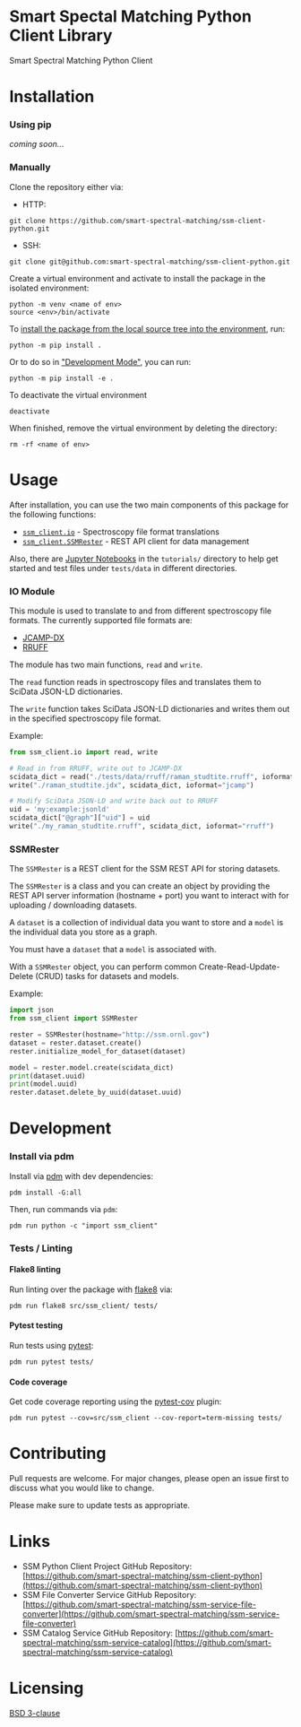 # Smart Spectal Matching Python Client Library 

Smart Spectral Matching Python Client

# Installation

### Using pip

_coming soon..._

### Manually
Clone the repository either via:
 - HTTP:
```
git clone https://github.com/smart-spectral-matching/ssm-client-python.git
```
 - SSH:
```
git clone git@github.com:smart-spectral-matching/ssm-client-python.git
```

Create a virtual environment and activate to install the package in the isolated environment:
```
python -m venv <name of env>
source <env>/bin/activate
```

To [install the package from the local source tree into the environment](https://packaging.python.org/tutorials/installing-packages/#installing-from-a-local-src-tree), run:
```
python -m pip install .
```

Or to do so in ["Development Mode"](https://setuptools.readthedocs.io/en/latest/setuptools.html#development-mode), you can run:
```
python -m pip install -e .
```

To deactivate the virtual environment
```
deactivate
```

When finished, remove the virtual environment by deleting the directory:
```
rm -rf <name of env>
```

# Usage
After installation, you can use the two main components of this package for the
following functions:
* [`ssm_client.io`](#io-module) - Spectroscopy file format translations
* [`ssm_client.SSMRester`](#ssmrester) - REST API client for data management

Also, there are [Jupyter Notebooks](https://jupyter.org/)
in the `tutorials/` directory to help get started
and test files under `tests/data` in different directories.

### IO Module

This module is used to translate to and from different spectroscopy file formats.
The currently supported file formats are:
* [JCAMP-DX](http://jcamp-dx.org/)
* [RRUFF](https://rruff.info/)

The module has two main functions, `read` and `write`.

The `read` function reads in spectroscopy files
and translates them to SciData JSON-LD dictionaries.

The `write` function takes SciData JSON-LD dictionaries
and writes them out in the specified spectroscopy file format.

Example:
```python
from ssm_client.io import read, write

# Read in from RRUFF, write out to JCAMP-DX
scidata_dict = read("./tests/data/rruff/raman_studtite.rruff", ioformat="rruff")
write("./raman_studtite.jdx", scidata_dict, ioformat="jcamp")

# Modify SciData JSON-LD and write back out to RRUFF
uid = 'my:example:jsonld'
scidata_dict["@graph"]["uid"] = uid
write("./my_raman_studtite.rruff", scidata_dict, ioformat="rruff")
```

### SSMRester

The `SSMRester` is a REST client for the SSM REST API for storing datasets.

The `SSMRester` is a class and you can create an object by providing
the REST API server information (hostname + port) you want to interact
with for uploading / downloading datasets.

A `dataset` is a collection of individual data you want to store
and a `model` is the individual data you store as a graph.

You must have a `dataset` that a `model` is associated with.

With a `SSMRester` object, you can perform common
Create-Read-Update-Delete (CRUD) tasks for datasets and models.

Example:
```python
import json
from ssm_client import SSMRester

rester = SSMRester(hostname="http://ssm.ornl.gov")
dataset = rester.dataset.create()
rester.initialize_model_for_dataset(dataset)

model = rester.model.create(scidata_dict)
print(dataset.uuid)
print(model.uuid)
rester.dataset.delete_by_uuid(dataset.uuid)
```

# Development

### Install via pdm

Install via [pdm](https://pdm.fming.dev/latest/) with dev dependencies:
```
pdm install -G:all
```

Then, run commands via `pdm`:
```
pdm run python -c "import ssm_client"
```

### Tests / Linting

#### Flake8 linting
Run linting over the package with [flake8](https://flake8.pycqa.org/en/latest/) via:
```
pdm run flake8 src/ssm_client/ tests/
```

#### Pytest testing
Run tests using [pytest](https://docs.pytest.org/en/stable/):
```
pdm run pytest tests/
```

#### Code coverage

Get code coverage reporting using the [pytest-cov](https://pytest-cov.readthedocs.io/en/latest/) plugin:
```
pdm run pytest --cov=src/ssm_client --cov-report=term-missing tests/
```

# Contributing
Pull requests are welcome. For major changes, please open an issue first to discuss what you would like to change.

Please make sure to update tests as appropriate.

# Links
* SSM Python Client Project GitHub Repository: [https://github.com/smart-spectral-matching/ssm-client-python](https://github.com/smart-spectral-matching/ssm-client-python)
* SSM File Converter Service GitHub Repository: [https://github.com/smart-spectral-matching/ssm-service-file-converter](https://github.com/smart-spectral-matching/ssm-service-file-converter)
* SSM Catalog Service GitHub Repository: [https://github.com/smart-spectral-matching/ssm-service-catalog](https://github.com/smart-spectral-matching/ssm-service-catalog)

# Licensing
[BSD 3-clause](https://choosealicense.com/licenses/bsd-3-clause/)

